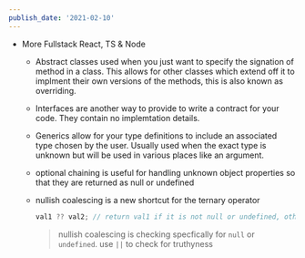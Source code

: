 ```yaml
---
publish_date: '2021-02-10'
---
```


- More Fullstack React, TS & Node

  - Abstract classes used when you just want to specify the signation of method in a class. This allows for other classes which extend off it to implment their own versions of the methods, this is also known as overriding.
  - Interfaces are another way to provide to write a contract for your code. They contain no implemtation details.
  - Generics allow for your type definitions to include an associated type chosen by the user. Usually used when the exact type is unknown but will be used in various places like an argument.
  - optional chaining is useful for handling unknown object properties so that they are returned as null or undefined
  - nullish coalescing is a new shortcut for the ternary operator

    ```js
    val1 ?? val2; // return val1 if it is not null or undefined, otherwise return val2
    ```

    > nullish coalescing is checking specfically for `null` or `undefined`. use `||` to check for truthyness
